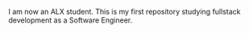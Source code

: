 I am now an ALX student. This is my first repository  studying fullstack development
as a Software Engineer.
